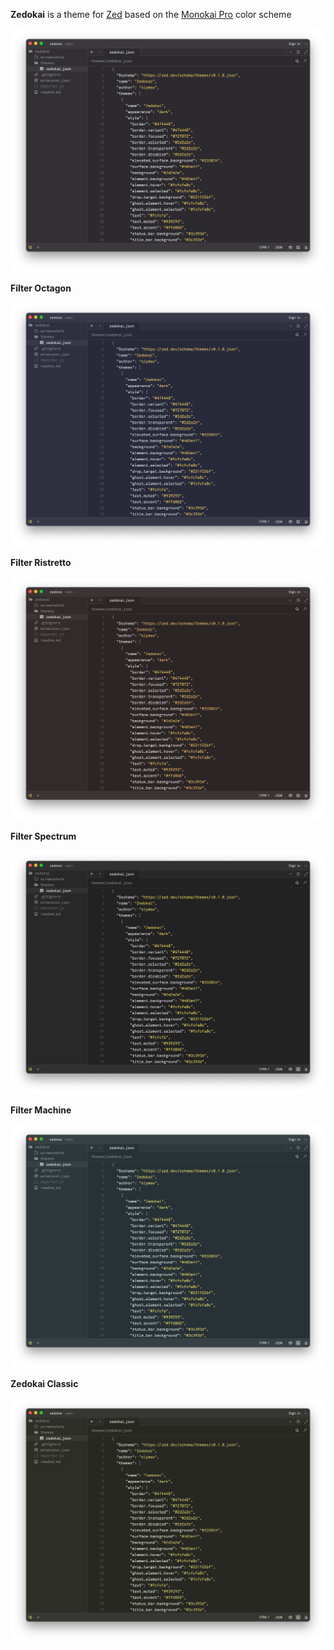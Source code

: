 **Zedokai** is a theme for [Zed](https://zed.dev) based on the [Monokai Pro](https://monokai.pro) color scheme

![Zedokai](screenshots/zedokai.png)

**Filter Octagon**

![Filter Octagon](screenshots/octagon.png)

**Filter Ristretto**

![Filter Ristretto](screenshots/ristretto.png)

**Filter Spectrum**

![Filter Spectrum](screenshots/spectrum.png)

**Filter Machine**

![Filter Machine](screenshots/machine.png)

**Zedokai Classic**

![Zedokai Classic](screenshots/classic.png)
